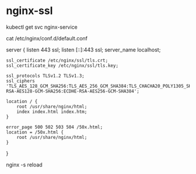 # nginx-ssl

kubectl get svc nginx-service

cat /etc/nginx/conf.d/default.conf

server {
    listen 443 ssl;
    listen [::]:443 ssl;
    server_name localhost;

    ssl_certificate /etc/nginx/ssl/tls.crt;
    ssl_certificate_key /etc/nginx/ssl/tls.key;

    ssl_protocols TLSv1.2 TLSv1.3;
    ssl_ciphers 'TLS_AES_128_GCM_SHA256:TLS_AES_256_GCM_SHA384:TLS_CHACHA20_POLY1305_SHA256:ECDHE-RSA-AES128-GCM-SHA256:ECDHE-RSA-AES256-GCM-SHA384';

    location / {
        root /usr/share/nginx/html;
        index index.html index.htm;
    }

    error_page 500 502 503 504 /50x.html;
    location = /50x.html {
        root /usr/share/nginx/html;
    }
}

nginx -s reload
